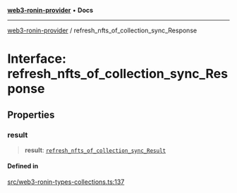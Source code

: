 [**web3-ronin-provider**](../README.md) • **Docs**

***

[web3-ronin-provider](../globals.md) / refresh\_nfts\_of\_collection\_sync\_Response

# Interface: refresh\_nfts\_of\_collection\_sync\_Response

## Properties

### result

> **result**: [`refresh_nfts_of_collection_sync_Result`](refresh_nfts_of_collection_sync_Result.md)

#### Defined in

[src/web3-ronin-types-collections.ts:137](https://github.com/chuacw/web3-ronin-provider/blob/8f8ec8edfaa82f0741161cc9ab238177f2999ade/src/web3-ronin-types-collections.ts#L137)

